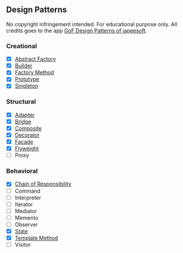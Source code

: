 ## Design Patterns
No copyright infringement intended. For educational purpose only.
All credits goes to the app [GoF Design Patterns of japeesoft](https://play.google.com/store/apps/details?id=com.jaypeesoft.dpad&hl=en).

### Creational
- [x] [Abstract Factory](https://github.com/tramyardg/tramyardg-gof-dp/tree/master/src/main/java/com/tramyardg/dp/creational/abstractfactory)
- [x] [Builder](https://github.com/tramyardg/tramyardg-gof-dp/tree/master/src/main/java/com/tramyardg/dp/creational/builder)
- [x] [Factory Method](https://github.com/tramyardg/tramyardg-gof-dp/tree/master/src/main/java/com/tramyardg/dp/creational/factorymethod)
- [x] [Prototype](https://github.com/tramyardg/tramyardg-gof-dp/tree/master/src/main/java/com/tramyardg/dp/creational/prototype)
- [x] [Singleton](https://github.com/tramyardg/tramyardg-gof-dp/tree/master/src/main/java/com/tramyardg/dp/creational/singleton)

### Structural
- [x] [Adapter](https://github.com/tramyardg/tramyardg-gof-dp/tree/master/src/main/java/com/tramyardg/dp/structural/adapter)
- [x] [Bridge](https://github.com/tramyardg/tramyardg-gof-dp/tree/master/src/main/java/com/tramyardg/dp/structural/bridge)
- [x] [Composite](https://github.com/tramyardg/tramyardg-gof-dp/tree/master/src/main/java/com/tramyardg/dp/structural/composite)
- [x] [Decorator](https://github.com/tramyardg/tramyardg-gof-dp/tree/master/src/main/java/com/tramyardg/dp/structural/decorator)
- [x] [Facade](https://github.com/tramyardg/tramyardg-gof-dp/tree/master/src/main/java/com/tramyardg/dp/structural/facade)
- [x] [Flyweight](https://github.com/tramyardg/tramyardg-gof-dp/tree/master/src/main/java/com/tramyardg/dp/structural/flyweight)
- [ ] Proxy

### Behavioral
- [x] [Chain of Responsibility](https://github.com/tramyardg/tramyardg-gof-dp/tree/master/src/main/java/com/tramyardg/dp/behavioral/chainofresponsibility)
- [ ] Command
- [ ] Interpreter
- [ ] Iterator
- [ ] Mediator
- [ ] Memento
- [ ] Observer
- [x] [State](https://github.com/tramyardg/tramyardg-gof-dp/tree/master/src/main/java/com/tramyardg/dp/behavioral/state)
- [x] [Template Method](https://github.com/tramyardg/tramyardg-gof-dp/tree/master/src/main/java/com/tramyardg/dp/behavioral/templatemethod)
- [ ] Visitor
